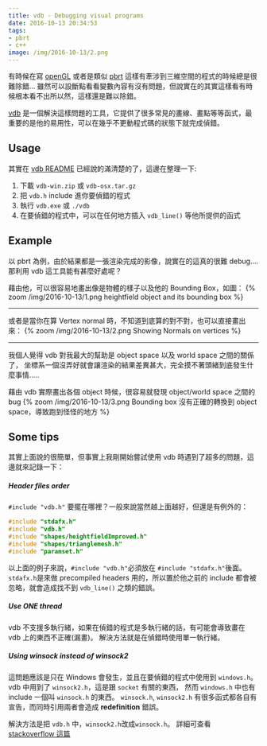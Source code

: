 ```yaml
---
title: vdb - Debugging visual programs
date: 2016-10-13 20:34:53
tags:
- pbrt
- c++
image: /img/2016-10-13/2.png
---
```


有時候在寫 [openGL](https://www.opengl.org/) 或者是類似 [pbrt](http://www.pbrt.org/) 這樣有牽涉到三維空間的程式的時候總是很難除錯...
雖然可以設斷點看看變數內容有沒有問題，但說實在的其實這樣看有時候根本看不出所以然，這樣還是難以除錯。

[vdb](https://github.com/zdevito/vdb) 是一個解決這樣問題的工具，它提供了很多常見的畫線、畫點等等函式，最重要的是他的易用性，可以在幾乎不更動程式碼的狀態下就完成偵錯。

<!-- more -->

## Usage

其實在 [vdb README](https://github.com/zdevito/vdb/blob/master/README.md) 已經說的滿清楚的了，這邊在整理一下:

1. 下載 `vdb-win.zip` 或 `vdb-osx.tar.gz`
2. 把 `vdb.h` include 進你要偵錯的程式
3. 執行 `vdb.exe` 或 `./vdb`
4. 在要偵錯的程式中，可以在任何地方插入 `vdb_line()` 等他所提供的函式


## Example

以 pbrt 為例，由於結果都是一張渲染完成的影像，說實在的這真的很難 debug....
那利用 vdb 這工具能有甚麼好處呢？

藉由他，可以很容易地畫出像是物體的樣子以及他的 Bounding Box，如圖：
{% zoom /img/2016-10-13/1.png heightfield object and its bounding box %}

---
或者是當你在算 Vertex normal 時，不知道到底算的對不對，也可以直接畫出來：
{% zoom /img/2016-10-13/2.png Showing Normals on vertices %}

---
我個人覺得 vdb 對我最大的幫助是 object space 以及 world space 之間的關係了，
坐標系一個沒弄好就會讓渲染的結果差異甚大，完全摸不著頭緒到底發生什麼事情.....

藉由 vdb 實際畫出各個 object 時候，很容易就發現 object/world space 之間的 bug
{% zoom /img/2016-10-13/3.png Bounding box 沒有正確的轉換到 object space，導致跑到怪怪的地方 %}


## Some tips

其實上面說的很簡單，但事實上我剛開始嘗試使用 vdb 時遇到了超多的問題，這邊就來記錄一下：

##### Header files order

`#include "vdb.h"` 要擺在哪裡？一般來說當然越上面越好，但還是有例外的：

```cpp heightfield.cpp
#include "stdafx.h"
#include "vdb.h"
#include "shapes/heightfieldImproved.h"
#include "shapes/trianglemesh.h"
#include "paramset.h"
```

以上面的例子來說，`#include "vdb.h"`必須放在 `#include "stdafx.h"`後面。
`stdafx.h`是來做 precompiled headers 用的，所以置於他之前的 include 都會被忽略，就會造成找不到 `vdb_line()` 之類的錯誤。

##### Use ONE thread

vdb 不支援多執行緒，如果在偵錯的程式是多執行緒的話，有可能會導致畫在 vdb 上的東西不正確(漏畫)。
解決方法就是在偵錯時使用單一執行緒。

##### Using winsock instead of winsock2

這問題應該是只在 Windows 會發生，並且在要偵錯的程式中使用到 `windows.h`。
vdb 中用到了 `winsock2.h`，這是跟 `socket` 有關的東西，
然而 `windows.h` 中也有 include 一個叫 `winsock.h` 的東西。
`winsock.h`, `winsock2.h` 有很多函式都各自有宣告，而同時引用兩者會造成 **redefinition** 錯誤。

解決方法是把 `vdb.h` 中，`winsock2.h`改成`winsock.h`。
詳細可查看 [stackoverflow 這篇](http://stackoverflow.com/questions/39849684/header-correct-but-compile-erroridentifier-not-found)